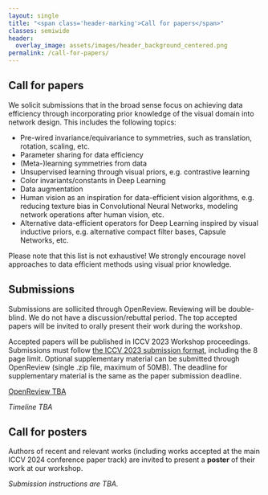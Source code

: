 ```yaml
---
layout: single
title: "<span class='header-marking'>Call for papers</span>"
classes: semiwide
header:
  overlay_image: assets/images/header_background_centered.png
permalink: /call-for-papers/
---
```


## Call for papers

We solicit submissions that in the broad sense focus on achieving data efficiency through incorporating prior knowledge of the visual domain into network design. This includes the following topics:

- Pre-wired invariance/equivariance to symmetries, such as translation, rotation, scaling, etc.
- Parameter sharing for data efficiency
- (Meta-)learning symmetries from data
- Unsupervised learning through visual priors, e.g. contrastive learning
- Color invariants/constants in Deep Learning
- Data augmentation
- Human vision as an inspiration for data-efficient vision algorithms, e.g. reducing texture bias in Convolutional Neural Networks, modeling network operations after human vision, etc.
- Alternative data-efficient operators for Deep Learning inspired by visual inductive priors, e.g. alternative compact filter bases, Capsule Networks, etc.

Please note that this list is not exhaustive! We strongly encourage novel approaches to data efficient methods using visual prior knowledge.

## Submissions

Submissions are sollicited through OpenReview. Reviewing will be double-blind. We do not have a discussion/rebuttal period. The top accepted papers will be invited to orally present their work during the workshop.

Accepted papers will be published in ICCV 2023 Workshop proceedings. Submissions must follow [the ICCV 2023 submission format](https://iccv2023.thecvf.com/submission.guidelines-361600-2-20-16.php), including the 8 page limit. Optional supplementary material can be submitted through OpenReview (single .zip file, maximum of 50MB). The deadline for supplementary material is the same as the paper submission deadline.

<a class='btn btn--large btn--disabled' href=''>OpenReview TBA</a>

<!-- <a class='btn btn--large btn--primary' href='https://openreview.net/group?id=thecvf.com/ECCV/2022/Workshop/VIPriors'>See accepted papers on OpenReview</a> -->

*Timeline TBA*

<!-- - (ICCV paper notifications: July 3rd, 2022)
- Submission deadline: ~~July 15th, 2022, 23:59 GMT~~ *extended to July 18th, 2022, 23:59 GMT*
- Author notifications: ~~August 8th, 2022~~
- Camera-ready deadline: ~~August 22nd, 2022, 23:59 GMT~~ -->

## Call for posters

Authors of recent and relevant works (including works accepted at the main ICCV 2024 conference paper track) are invited to present a **poster** of their work at our workshop.

*Submission instructions are TBA.*

<!-- Please apply by sending an email to [vipriors-ewi@tudelft.nl](mailto:vipriors-ewi@tudelft.nl) before **September 23rd, 2023**, including your published paper as an attachment. We will judge submissions as they come in, so authors can plan their attendance of the workshop early. -->
